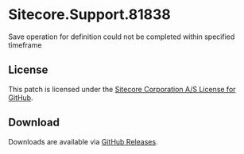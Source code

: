 # Sitecore.Support.81838
Save operation for definition could not be completed within specified timeframe

## License  
This patch is licensed under the [Sitecore Corporation A/S License for GitHub](https://github.com/sitecoresupport/Sitecore.Support.81838/blob/master/LICENSE).  

## Download  
Downloads are available via [GitHub Releases](https://github.com/sitecoresupport/Sitecore.Support.81838/releases).  
